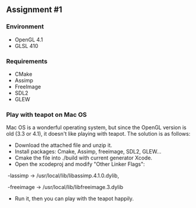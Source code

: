 ## Assignment #1

### Environment

* OpenGL 4.1
* GLSL 410

### Requirements

* CMake
* Assimp
* FreeImage
* SDL2
* GLEW

### Play with teapot on Mac OS

Mac OS is a wonderful operating system, but since the OpenGL version is old (3.3 or 4.1), it doesn't like playing with teapot. The solution is as follows:

- Download the attached file and unzip it.
- Install packages: Cmake, Assimp, freeimage, SDL2, GLEW...
- Cmake the file into ./build with current generator Xcode.
- Open the xcodeproj and modify "Other Linker Flags":

​        -lassimp -> /usr/local/lib/libassimp.4.1.0.dylib,

​        -freeimage -> /usr/local/lib/libfreeimage.3.dylib

- Run it, then you can play with the teapot happily.



